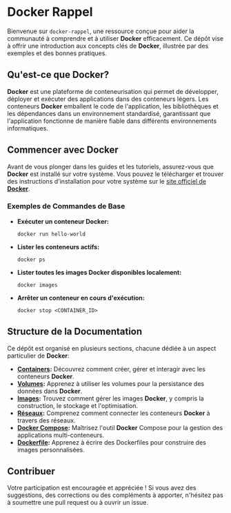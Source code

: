 # **Docker** Rappel

Bienvenue sur `docker-rappel`, une ressource conçue pour aider la communauté à comprendre et à utiliser **Docker** efficacement. Ce dépôt vise à offrir une introduction aux concepts clés de **Docker**, illustrée par des exemples et des bonnes pratiques.

## Qu'est-ce que **Docker**?

**Docker** est une plateforme de conteneurisation qui permet de développer, déployer et exécuter des applications dans des conteneurs légers. Les conteneurs **Docker** emballent le code de l'application, les bibliothèques et les dépendances dans un environnement standardisé, garantissant que l'application fonctionne de manière fiable dans différents environnements informatiques.

## Commencer avec **Docker**

Avant de vous plonger dans les guides et les tutoriels, assurez-vous que **Docker** est installé sur votre système. Vous pouvez le télécharger et trouver des instructions d'installation pour votre système sur le [site officiel de **Docker**](https://docs.**Docker**.com/get-**Docker**/).

### Exemples de Commandes de Base

- **Exécuter un conteneur **Docker**:**

  ```
  docker run hello-world
  ```

- **Lister les conteneurs actifs:**

  ```
  docker ps
  ```

- **Lister toutes les images **Docker** disponibles localement:**

  ```
  docker images
  ```

- **Arrêter un conteneur en cours d'exécution:**

  ```
  docker stop <CONTAINER_ID>
  ```

## Structure de la Documentation

Ce dépôt est organisé en plusieurs sections, chacune dédiée à un aspect particulier de **Docker**:

- **[Containers](./Docker/Container/README.md):** Découvrez comment créer, gérer et interagir avec les conteneurs **Docker**.
- **[Volumes](./Docker/Volumes/README.md):** Apprenez à utiliser les volumes pour la persistance des données dans **Docker**.
- **[Images](./Docker/Images/README.md):** Trouvez comment gérer les images **Docker**, y compris la construction, le stockage et l'optimisation.
- **[Réseaux](./Docker/Network/README.md):** Comprenez comment connecter les conteneurs **Docker** à travers des réseaux.
- **[Docker Compose](./Docker/Docker%20Compose/README.md):** Maîtrisez l'outil **Docker** Compose pour la gestion des applications multi-conteneurs.
- **[Dockerfile](./Docker/Dockerfile/README.md):** Apprenez à écrire des Dockerfiles pour construire des images personnalisées.

## Contribuer

Votre participation est encouragée et appréciée ! Si vous avez des suggestions, des corrections ou des compléments à apporter, n'hésitez pas à soumettre une pull request ou à ouvrir un issue.
